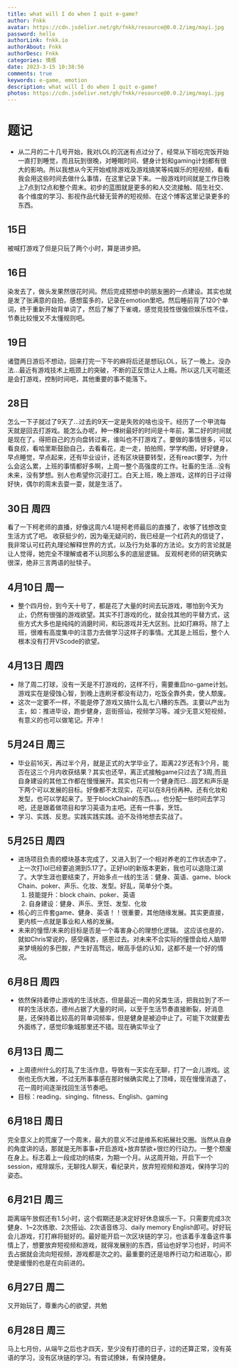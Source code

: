 ```yaml
---
title: what will I do when I quit e-game?
author: Fnkk
avatar: https://cdn.jsdelivr.net/gh/fnkk/resource@0.0.2/img/mayi.jpg
password: hello
authorLink: fnkk.io
authorAbout: Fnkk
authorDesc: Fnkk
categories: 情感
date: 2023-3-15 10:38:56
comments: true
keywords: e-game, emotion
description: what will I do when I quit e-game?
photos: https://cdn.jsdelivr.net/gh/fnkk/resource@0.0.2/img/mayi.jpg
---
```

# 题记
- 从二月的二十几号开始，我对LOL的沉迷有点过分了，经常从下班吃完饭开始一直打到睡觉，而且玩到很晚，对睡眠时间、健身计划和gaming计划都有很大的影响。所以我想从今天开始戒除游戏及游戏搞笑等纯娱乐的短视频，看看我会用这些时间去做什么事情，在这里记录下来。一般游戏时间就是工作日晚上7点到12点和整个周末。初步的蓝图就是更多的和人交流接触、陌生社交、各个维度的学习、影视作品代替无营养的短视频、在这个博客这里记录更多的东西。
## 15日
被喊打游戏了但是只玩了两个小时，算是进步把。
## 16日
染发去了，做头发果然很花时间。然后完成预想中的朋友圈的一点建设。其实也就是发了张满意的自拍，感想蛮多的，记录在emotion里吧。然后睡前背了120个单词，终于重新开始背单词了，然后了解了下雀魂，感觉竞技性很强但娱乐性不佳，节奏比较慢又不太懂规则吧。
## 19日
诸暨两日游后不想动，回来打完一下午的麻将后还是想玩LOL，玩了一晚上。没办法...最近有游戏技术上瓶颈上的突破，不断的正反馈让人上瘾。所以这几天可能还是会打游戏，控制时间吧，其他重要的事不能落下。
## 28日
怎么一下子就过了9天了...过去的9天一定是失败的啥也没干。经历了一个甲流每天就是回去打游戏。能怎么办呢，种一棵树最好的时间是十年前，第二好的时间就是现在了。得把自己的方向盘转过来，谁叫也不打游戏了。要做的事情很多，可以看良叔，看哈里斯鼓励自己，去看看花，走一走，拍拍照，学学构图，好好健身，早点睡觉，早点起来，还有毕业设计，还有区块链要转型，还有react要学，为什么会这么累，上班的事情都好多啊，上周一整个高强度的工作。社畜的生活...没有未来，没有梦想。别人也希望你沉浸打工。白天上班，晚上游戏，这样的日子过得好快，偶尔的周末去耍一耍，就是生活了。

## 30日 周四
看了一下柯老师的直播，好像这周六4.1是柯老师最后的直播了，收够了钱想改变生活方式了吧。
收获挺少的，因为毫无疑问的，我已经是一个红药丸的信徒了，我非常认可红药丸理论解释世界的方式，以及行为处事的方法论。女方的言论就是让人觉得，她完全不理解或者不认同那么多的底层逻辑。
反观柯老师的研究确实很深，绝非三言两语的扯犊子。

## 4月10日 周一
- 整个四月份，到今天十号了，都是花了大量的时间去玩游戏，哪怕到今天为止，仍然有很强的游戏欲望。其实不打游戏的化，就会找其他的平替方式，这些方式大多也是纯纯的消磨时间，和玩游戏并无大区别。比如打麻将。除了上班，很难有高度集中的注意力去做学习这样子的事情。尤其是上班后，整个人根本没有打开VScode的欲望。

## 4月13日 周四
- 除了周二打球，没有一天是不打游戏的，这样不行，需要重启no-game计划。游戏实在是侵蚀心智，到晚上连刷牙都没有动力，吃饭全靠外卖，使人颓废。
- 这次一定要不一样，不能是停了游戏又搞什么乱七八糟的东西。主要以产出为主，如：推进毕设，跑步健身，逛街搭讪，视频学习等。减少无意义短视频，有意义的也可以做笔记。开冲！

## 5月24日 周三
- 毕业前16天，再过半个月，就是正式的大学毕业了。距离22岁还有3个月，能否在这三个月内收获结果？其实也还早，离正式接触game只过去了3周,而且自身建设的其他工作都在慢慢展开。其实也只有一个健身而已...园艺和声乐是下两个可以发展的目标。好像都不太现实，花可以在8月份再种。还有化妆和发型，也可以学起来了。至于blockChain的东西。。。也分配一些时间去学习吧，还是跟着做项目和学习英语为主吧。还有一件事，烹饪。
- 学习、实践、反思。实践实践实践。迫不及待地想去实战了。
## 5月25日 周四
- 进场项目负责的模块基本完成了，又进入到了一个相对养老的工作状态中了，上一次打lol已经要追溯到5.17了。正好lol的新版本更新，我也可以退隐江湖了。大学生涯也要结束了，开始多点一线的生活：健身、英语、game、block Chain、poker、声乐、化妆、发型。好乱，简单分个类。
    1. 技能提升：block chain、poker、英语
    2. 自身建设：健身、声乐、烹饪、发型、化妆
- 核心的三件套game、健身、英语！！很重要，其他随缘发展。其实更直接，更内核一点就是事业和人格的发展。
- 未来的憧憬/未来的目标是否是一个毒害身心的理想化逻辑。
    这应该也是的，就如Chris常说的，感受痛苦，感恩过去。对未来不合实际的憧憬会给人脑带来梦境般的多巴胺，产生好高骛远，眼高手低的认知，这都不是一个好的情况。
## 6月8日 周四
- 依然保持着停止游戏的生活状态，但是最近一周的另类生活，把我拉到了不一样的生活状态，德州占据了大量的时间，以至于生活节奏直接断裂，好消息是，还保持着比较高的背单词频率，但是健身是被迫中止了。可能下次就要去外面练了，感觉印象城那里还不错。现在确实毕业了
## 6月13日 周二
- 上周德州什么的打乱了生活作息，导致有一天实在无聊，打了一会儿游戏。这倒也无伤大雅，不过无所事事感在那时候确实爬上了顶峰，现在慢慢消退了，花一周时间逐渐找回生活节奏吧。
- 目标：reading、singing、fitness、English、gaming
## 6月18日 周日
完全意义上的荒废了一个周末，最大的意义不过是维系和拓展社交圈。当然从自身的角度讲的话，那就是无所事事+开启游戏+放弃禁欲+很烂的行动力。一整个颓废在身上。标志着上一段成功的结束，为期一个月。从这周开始，开启下一个session，戒除娱乐，无聊找人聊天，看纪录片，放弃短视频和游戏，保持学习的姿态。
## 6月21日 周三
距离端午放假还有1.5小时，这个假期还是决定好好休息娱乐一下。只需要完成3次健身、1~2次练歌、2次搭讪、2次语音练习、daily memory English即可。好好玩会儿游戏，打打麻将挺好的。最好能开启一次区块链的学习，也该着手准备这件事情上了，想要放弃短视频和游戏，就得发展别的东西，搭讪也好学习也好，时间不去占据就会流向短视频，游戏都是次之的。最重要的还是培养行动力和进取心，即使是缓慢的也是在向前进的。
## 6月27日 周二
又开始玩了，尊重内心的欲望，共勉
## 6月28日 周三
马上七月份，从端午之后也才四天，至少没有打德的日子，过的还算正常，没有英语的学习，没有区块链的学习。有尝试撩妹，有保持健身。